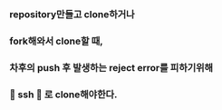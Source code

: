 ### repository만들고 clone하거나 
### fork해와서 clone할 때,
### 차후의 push 후 발생하는 reject error를 피하기위해
### 📢 ssh 📢 로 clone해야한다.
